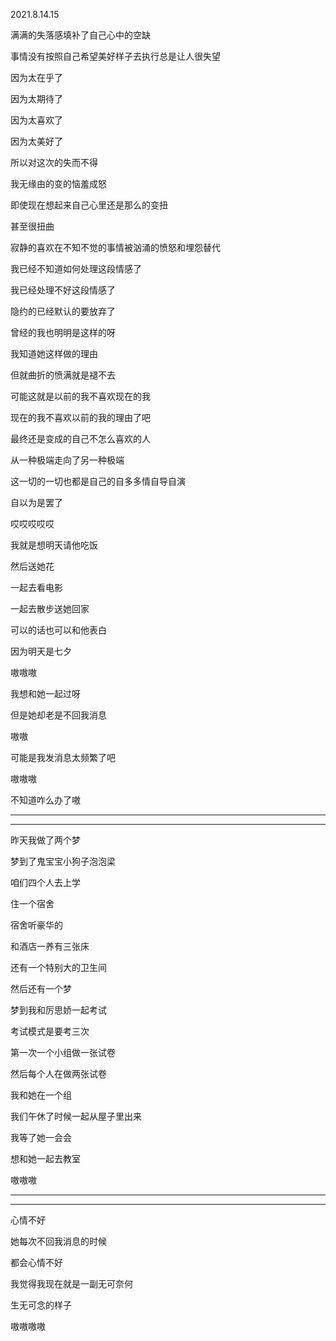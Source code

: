 2021.8.14.15

满满的失落感填补了自己心中的空缺

事情没有按照自己希望美好样子去执行总是让人很失望

因为太在乎了

因为太期待了

因为太喜欢了

因为太美好了

所以对这次的失而不得

我无缘由的变的恼羞成怒

即使现在想起来自己心里还是那么的变扭

甚至很扭曲

寂静的喜欢在不知不觉的事情被汹涌的愤怒和埋怨替代

我已经不知道如何处理这段情感了

我已经处理不好这段情感了

隐约的已经默认的要放弃了

曾经的我也明明是这样的呀

我知道她这样做的理由

但就曲折的愤满就是褪不去

可能这就是以前的我不喜欢现在的我

现在的我不喜欢以前的我的理由了吧

最终还是变成的自己不怎么喜欢的人

从一种极端走向了另一种极端

这一切的一切也都是自己的自多多情自导自演

自以为是罢了

哎哎哎哎哎

我就是想明天请他吃饭

然后送她花

一起去看电影

一起去散步送她回家

可以的话也可以和他表白

因为明天是七夕

嗷嗷嗷

我想和她一起过呀

但是她却老是不回我消息

嗷嗷

可能是我发消息太频繁了吧

嗷嗷嗷

不知道咋么办了嗷

--------

--------

昨天我做了两个梦

梦到了鬼宝宝小狗子泡泡梁

咱们四个人去上学

住一个宿舍

宿舍听豪华的

和酒店一养有三张床

还有一个特别大的卫生间

然后还有一个梦

梦到我和厉思娇一起考试

考试模式是要考三次

第一次一个小组做一张试卷

然后每个人在做两张试卷

我和她在一个组

我们午休了时候一起从屋子里出来

我等了她一会会

想和她一起去教室

嗷嗷嗷

---------

--------



心情不好

她每次不回我消息的时候

都会心情不好

我觉得我现在就是一副无可奈何

生无可念的样子

嗷嗷嗷嗷
